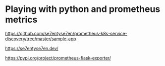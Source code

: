 # Playing with python and prometheus metrics

https://github.com/se7entyse7en/prometheus-k8s-service-discovery/tree/master/sample-app

https://se7entyse7en.dev/

https://pypi.org/project/prometheus-flask-exporter/
